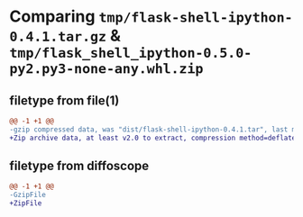 # Comparing `tmp/flask-shell-ipython-0.4.1.tar.gz` & `tmp/flask_shell_ipython-0.5.0-py2.py3-none-any.whl.zip`

## filetype from file(1)

```diff
@@ -1 +1 @@
-gzip compressed data, was "dist/flask-shell-ipython-0.4.1.tar", last modified: Mon May  6 07:57:37 2019, max compression
+Zip archive data, at least v2.0 to extract, compression method=deflate
```

## filetype from diffoscope

```diff
@@ -1 +1 @@
-GzipFile
+ZipFile
```

